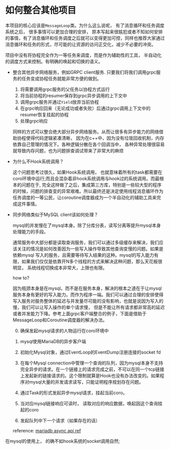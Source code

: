 # 如何整合其他项目



本项目的核心应该是`MessageLoop`类。为什么这么说呢， 有了消息循环和任务调度系统之后， 很多事情可以更加合理的安排， 原本写起来很尴尬或者不知如何安排的事情，有了消息循环和任务调度之后就可以变得更加可控，同样也推荐大家通过消息循环和任务的形式，尽可能的让资源的访问正交化，减少不必要的冲突。

项目中没有将协程完全作为一等任务来调度，而是作为辅助性的工具， 半自动化的调度方式来控制。有明确的唤起和切换的语义。



- 整合其他异步网络服务，例如GRPC client服务. 只要我们将我们调用grpc服务的任务变成协程任务就能非常方便的做到。

  1. 将需要调用grpc服务的父任务以协程方式运行
  2. 将当前协程的resumer保存到grpc异步调用的上下文中
  3. 调用grpc服务并通过`Yield`放弃当前协程
  4. 在grpc响应回来（无论成功或者失败）后通过grpc调用上下文中的resumer恢复挂起的协程
  5. 处理grpc响应



  同样的方式可以整合绝大部分异步网络服务。从而让很多有异步能力的网络借助协程使得代码逻辑紧凑清晰， 因为在c++中，因为没有垃圾回收机制，内存依靠自己管理的情况下。各种逻辑分散在各个回调当中， 各种异常处理很容易就导致内存问题，也为问题排查调试带来了非常大的麻烦

- 为什么不Hook系统调用？

  这个问题思考过很久，如果Hook系统调用， 也就意味着所有的task都需要在coro环境中运行;而且会混杂着非hook系统调用与hook过的系统调用。而最根本的问题在于, 完全这样做了之后，集成第三方库，特别是一些较大型的程序的时候，问题的排查变的异常艰难。所以最终还是决定使用线程消息循环作为任务调度的一等公民，让coroutine调度器成为一个半自动化的辅助工具来完成这件事情。


- 同步网络类似于MySQL client该如何处理？

  mysql的并发慢在了mysql本身。除了分库分表，读写分离等提升mysql本身处理能力的手段。

  通常服务中大部分都是读取查询服务，我们可以通过多级缓存来解决，我们应该关注的情况是如何改善因为一些写入操作导致其他查询变慢的问题。如果是依赖mysql 写入的服务，且需要等待写入结果的这种。mysql的写入能力有限，如果我们仅仅是依靠开N多个线程的方式来解决这种问题，那么天花板很明显， 系统线程切换成本非常大，上限也有限。

  how to?

  因为瓶颈本身是在mysql。而不是在服务本身，解决的根本之道在于让mysql服务本身有更好的写入能力。而作为程序一端。我们可以通过合理的安排使得写入服务对服务整体的延迟与并发量尽可能的没有影响，也就是说因为写入的慢，我们可以让写入操作的单个请求慢， 但是不能让所有请求都非常高的延迟或者并发能力下降。参考上面grpc客户端整合的例子，下面是借助于MessageLoop和Coroutine调度器的解决办法。

  0. 确保发起mysql请求的人物运行在coro环境中

  1. mysql使用MariaDB的异步客户端
  2. 初始化Mysql对象，通过EventLoop的EventDump注册连接的socket fd
  3. 在每个Mysql connection中管理一个查询的队列，因为mysql本身不支持完全异步的请求。在一个链接上的请求完成之前，不可以在同一个tcp链接上发起新的链接请求的。这个限制就算是Hook也没有办法改变的。如果程序对mysql大量的并发请求读写，只能证明程序规划存在问题。
  4. 通过Task的形式发起异步mysql请求，挂起当前coro。
  5. 当对应mysql链接响应可读时， 读取对应的响应数据，唤起因这个查询挂起的coro
  6. 发起队列中下一个请求（如果存在的话）

  reference: [mariadb async api ref](https://mariadb.com/kb/en/library/using-the-non-blocking-library/)

在mysql的使用上， 的确不如hook系统的socket调用自然;

